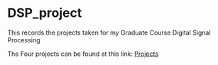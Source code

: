# DSP_project
This records the projects taken for my Graduate Course Digital Signal Processing

The Four projects can be found at this link: [Projects](https://drive.google.com/folderview?id=0B1cKpWB7x2hlUjRFY1NFTVNfSkU&usp=sharing)
